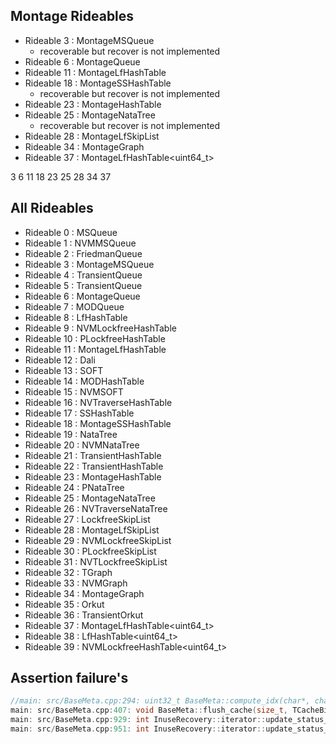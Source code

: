 ## Montage Rideables
* Rideable 3 : MontageMSQueue
    - recoverable but recover is not implemented
* Rideable 6 : MontageQueue
* Rideable 11 : MontageLfHashTable
* Rideable 18 : MontageSSHashTable
    - recoverable but recover is not implemented
* Rideable 23 : MontageHashTable
* Rideable 25 : MontageNataTree
    - recoverable but recover is not implemented
* Rideable 28 : MontageLfSkipList
* Rideable 34 : MontageGraph 
* Rideable 37 : MontageLfHashTable<uint64_t>

3 6 11 18 23 25 28 34 37  
## All Rideables
* Rideable 0 : MSQueue
* Rideable 1 : NVMMSQueue
* Rideable 2 : FriedmanQueue
* Rideable 3 : MontageMSQueue
* Rideable 4 : TransientQueue<DRAM>
* Rideable 5 : TransientQueue<NVM>
* Rideable 6 : MontageQueue
* Rideable 7 : MODQueue
* Rideable 8 : LfHashTable
* Rideable 9 : NVMLockfreeHashTable
* Rideable 10 : PLockfreeHashTable
* Rideable 11 : MontageLfHashTable
* Rideable 12 : Dali
* Rideable 13 : SOFT
* Rideable 14 : MODHashTable
* Rideable 15 : NVMSOFT
* Rideable 16 : NVTraverseHashTable
* Rideable 17 : SSHashTable
* Rideable 18 : MontageSSHashTable
* Rideable 19 : NataTree
* Rideable 20 : NVMNataTree
* Rideable 21 : TransientHashTable<DRAM>
* Rideable 22 : TransientHashTable<NVM>
* Rideable 23 : MontageHashTable
* Rideable 24 : PNataTree
* Rideable 25 : MontageNataTree
* Rideable 26 : NVTraverseNataTree
* Rideable 27 : LockfreeSkipList
* Rideable 28 : MontageLfSkipList
* Rideable 29 : NVMLockfreeSkipList
* Rideable 30 : PLockfreeSkipList
* Rideable 31 : NVTLockfreeSkipList
* Rideable 32 : TGraph
* Rideable 33 : NVMGraph
* Rideable 34 : MontageGraph
* Rideable 35 : Orkut
* Rideable 36 : TransientOrkut
* Rideable 37 : MontageLfHashTable<uint64_t>
* Rideable 38 : LfHashTable<uint64_t>
* Rideable 39 : NVMLockfreeHashTable<uint64_t>


## Assertion failure's
```c
//main: src/BaseMeta.cpp:294: uint32_t BaseMeta::compute_idx(char*, char*, size_t): Assertion "block < superblock + sc->sb_size" failed.
main: src/BaseMeta.cpp:407: void BaseMeta::flush_cache(size_t, TCacheBin*): Assertion "newanchor.count < maxcount" failed.
main: src/BaseMeta.cpp:929: int InuseRecovery::iterator::update_status_dirty(): Assertion "curr_desc->maxcount == 1" failed.
main: src/BaseMeta.cpp:951: int InuseRecovery::iterator::update_status_clean(): Assertion "curr_desc->maxcount == 1" failed.
```

